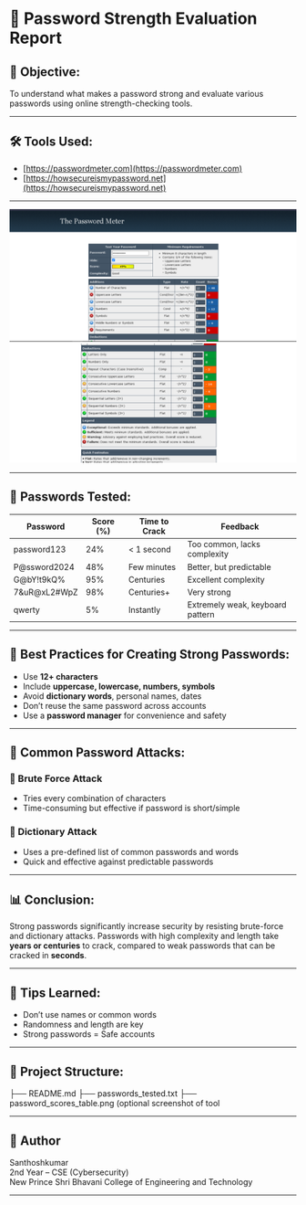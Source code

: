 # 🔐 Password Strength Evaluation Report

## 🎯 Objective:
To understand what makes a password strong and evaluate various passwords using online strength-checking tools.

---

## 🛠️ Tools Used:
- [https://passwordmeter.com](https://passwordmeter.com)
- [https://howsecureismypassword.net](https://howsecureismypassword.net)

---
![img alt](https://github.com/santhosheyzz/Password-Strength-Evaluation/blob/4806aa65cdc43988477779c2e7decb6d3b1b57fb/Images/1.png)
![img alt](https://github.com/santhosheyzz/Password-Strength-Evaluation/blob/4806aa65cdc43988477779c2e7decb6d3b1b57fb/Images/2.png)

---

## 🧪 Passwords Tested:

| Password       | Score (%) | Time to Crack        | Feedback                             |
|----------------|-----------|----------------------|--------------------------------------|
| password123    | 24%       | < 1 second           | Too common, lacks complexity         |
| P@ssword2024   | 48%       | Few minutes          | Better, but predictable              |
| G@bY!t9kQ%     | 95%       | Centuries            | Excellent complexity                 |
| 7&uR@xL2#WpZ   | 98%       | Centuries+           | Very strong                          |
| qwerty         | 5%        | Instantly            | Extremely weak, keyboard pattern     |

---

## 🧠 Best Practices for Creating Strong Passwords:
- Use **12+ characters**
- Include **uppercase, lowercase, numbers, symbols**
- Avoid **dictionary words**, personal names, dates
- Don’t reuse the same password across accounts
- Use a **password manager** for convenience and safety

---

## 🔐 Common Password Attacks:

### 🔸 Brute Force Attack
- Tries every combination of characters
- Time-consuming but effective if password is short/simple

### 🔸 Dictionary Attack
- Uses a pre-defined list of common passwords and words
- Quick and effective against predictable passwords

---

## 📊 Conclusion:
Strong passwords significantly increase security by resisting brute-force and dictionary attacks. Passwords with high complexity and length take **years or centuries** to crack, compared to weak passwords that can be cracked in **seconds**.

---

## 📝 Tips Learned:
- Don’t use names or common words
- Randomness and length are key
- Strong passwords = Safe accounts

---

## 📁 Project Structure:
├── README.md
├── passwords_tested.txt
├── password_scores_table.png (optional screenshot of tool


---

## 📌 Author
Santhoshkumar  
2nd Year – CSE (Cybersecurity)  
New Prince Shri Bhavani College of Engineering and Technology

---

